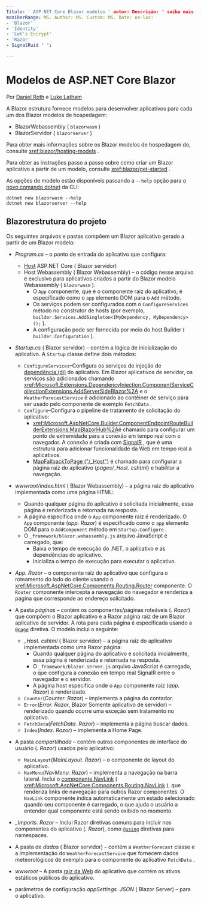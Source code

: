 ```yaml
---
Título: ' ASP.NET Core Blazor modelos ' autor: Descrição: ' saiba mais sobre os Blazor modelos de aplicativo ASP.NET Core e a Blazor estrutura do projeto. '
monikerRange: MS. Author: MS. Custom: MS. Date: no-loc:
- 'Blazor'
- 'Identity'
- 'Let's Encrypt'
- 'Razor'
- SignalRuid ' ': 

---
```

# <a name="aspnet-core-blazor-templates"></a>Modelos de ASP.NET Core Blazor

Por [Daniel Roth](https://github.com/danroth27) e [Luke Latham](https://github.com/guardrex)

A Blazor estrutura fornece modelos para desenvolver aplicativos para cada um dos Blazor modelos de hospedagem:

* BlazorWebassembly ( `blazorwasm` )
* BlazorServidor ( `blazorserver` )

Para obter mais informações sobre os Blazor modelos de hospedagem do, consulte <xref:blazor/hosting-models> .

Para obter as instruções passo a passo sobre como criar um Blazor aplicativo a partir de um modelo, consulte <xref:blazor/get-started> .

As opções de modelo estão disponíveis passando a `--help` opção para o [novo comando dotnet](/dotnet/core/tools/dotnet-new) da CLI:

```dotnetcli
dotnet new blazorwasm --help
dotnet new blazorserver --help
```

## <a name="blazor-project-structure"></a>Blazorestrutura do projeto

Os seguintes arquivos e pastas compõem um Blazor aplicativo gerado a partir de um Blazor modelo:

* *Program.cs* &ndash; o ponto de entrada do aplicativo que configura:

  * [Host](xref:fundamentals/host/generic-host) ASP.NET Core ( Blazor servidor)
  * Host Webassembly ( Blazor Webassembly) &ndash; o código nesse arquivo é exclusivo para aplicativos criados a partir do Blazor modelo Webassembly ( `blazorwasm` ).
    * O `App` componente, que é o componente raiz do aplicativo, é especificado como o `app` elemento DOM para o `Add` método.
    * Os serviços podem ser configurados com o `ConfigureServices` método no construtor de hosts (por exemplo, `builder.Services.AddSingleton<IMyDependency, MyDependency>();` ).
    * A configuração pode ser fornecida por meio do host Builder ( `builder.Configuration` ).

* *Startup.cs* ( Blazor servidor) &ndash; contém a lógica de inicialização do aplicativo. A `Startup` classe define dois métodos:

  * `ConfigureServices`&ndash;Configura os serviços de injeção de [dependência (di)](xref:fundamentals/dependency-injection) do aplicativo. Em Blazor aplicativos de servidor, os serviços são adicionados chamando <xref:Microsoft.Extensions.DependencyInjection.ComponentServiceCollectionExtensions.AddServerSideBlazor%2A> e o `WeatherForecastService` é adicionado ao contêiner de serviço para ser usado pelo componente de exemplo `FetchData` .
  * `Configure`&ndash;Configura o pipeline de tratamento de solicitação do aplicativo:
    * <xref:Microsoft.AspNetCore.Builder.ComponentEndpointRouteBuilderExtensions.MapBlazorHub%2A>é chamado para configurar um ponto de extremidade para a conexão em tempo real com o navegador. A conexão é criada com [SignalR](xref:signalr/introduction) , que é uma estrutura para adicionar funcionalidade da Web em tempo real a aplicativos.
    * [MapFallbackToPage ("/_Host")](xref:Microsoft.AspNetCore.Builder.RazorPagesEndpointRouteBuilderExtensions.MapFallbackToPage*) é chamado para configurar a página raiz do aplicativo (*pages/_Host. cshtml*) e habilitar a navegação.

* *wwwroot/index.html* ( Blazor Webassembly) &ndash; a página raiz do aplicativo implementada como uma página HTML:
  * Quando qualquer página do aplicativo é solicitada inicialmente, essa página é renderizada e retornada na resposta.
  * A página especifica onde o `App` componente raiz é renderizado. O `App` componente (*app. Razor*) é especificado como o `app` elemento DOM para o `AddComponent` método em `Startup.Configure` .
  * O `_framework/blazor.webassembly.js` arquivo JavaScript é carregado, que:
    * Baixa o tempo de execução do .NET, o aplicativo e as dependências do aplicativo.
    * Inicializa o tempo de execução para executar o aplicativo.

* *App. Razor* &ndash; o componente raiz do aplicativo que configura o roteamento do lado do cliente usando o <xref:Microsoft.AspNetCore.Components.Routing.Router> componente. O `Router` componente intercepta a navegação do navegador e renderiza a página que corresponde ao endereço solicitado.

* A pasta *páginas* &ndash; contém os componentes/páginas roteáveis (*. Razor*) que compõem o Blazor aplicativo e a Razor página raiz de um Blazor aplicativo de servidor. A rota para cada página é especificada usando a [`@page`](xref:mvc/views/razor#page) diretiva. O modelo inclui o seguinte:
  * *_Host. cshtml* ( Blazor servidor) &ndash; a página raiz do aplicativo implementada como uma Razor página:
    * Quando qualquer página do aplicativo é solicitada inicialmente, essa página é renderizada e retornada na resposta.
    * O `_framework/blazor.server.js` arquivo JavaScript é carregado, o que configura a conexão em tempo real SignalR entre o navegador e o servidor.
    * A página host especifica onde o `App` componente raiz (*app. Razor*) é renderizado.
  * `Counter`(*Counter. Razor*) &ndash; implementa a página do contador.
  * `Error`(*Error. Razor*, Blazor Somente aplicativo de servidor) &ndash; renderizado quando ocorre uma exceção sem tratamento no aplicativo.
  * `FetchData`(*FetchData. Razor*) &ndash; implementa a página buscar dados.
  * `Index`(*Index. Razor*) &ndash; implementa a Home Page.

* A pasta *compartilhada* &ndash; contém outros componentes de interface do usuário (*. Razor*) usados pelo aplicativo:
  * `MainLayout`(*MainLayout. Razor*) &ndash; o componente de layout do aplicativo.
  * `NavMenu`(*NavMenu. Razor*) &ndash; implementa a navegação na barra lateral. Inclui o [componente NavLink](xref:blazor/routing#navlink-component) ( <xref:Microsoft.AspNetCore.Components.Routing.NavLink> ), que renderiza links de navegação para outros Razor componentes. O `NavLink` componente indica automaticamente um estado selecionado quando seu componente é carregado, o que ajuda o usuário a entender qual componente está sendo exibido no momento.

* *_Imports. Razor* &ndash; Inclui Razor diretivas comuns para incluir nos componentes do aplicativo (*. Razor*), como [`@using`](xref:mvc/views/razor#using) diretivas para namespaces.

* A pasta de *dados* ( Blazor servidor) &ndash; contém a `WeatherForecast` classe e a implementação do `WeatherForecastService` que fornecem dados meteorológicos de exemplo para o componente do aplicativo `FetchData` .

* *wwwroot* &ndash; A pasta [raiz da Web](xref:fundamentals/index#web-root) do aplicativo que contém os ativos estáticos públicos do aplicativo.

* parâmetros de configuração *appSettings. JSON* ( Blazor Server) &ndash; para o aplicativo.
